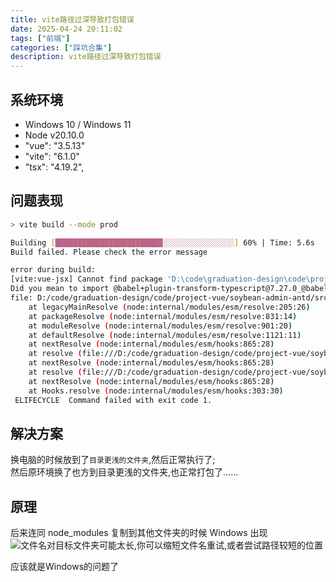 ```yaml
---
title: vite路径过深导致打包错误
date: 2025-04-24 20:11:02
tags: ["前端"]
categories: ["踩坑合集"]
description: vite路径过深导致打包错误
---
```


## 系统环境
- Windows 10 / Windows 11
- Node v20.10.0
- "vue": "3.5.13"
- "vite": "6.1.0"
- "tsx": "4.19.2",

## 问题表现
```bash
> vite build --mode prod

Building [████████████████████████░░░░░░░░░░░░░░░░] 60% | Time: 5.6s
Build failed. Please check the error message

error during build:
[vite:vue-jsx] Cannot find package 'D:\code\graduation-design\code\project-vue\soybean-admin-antd\node_modules\.pnpm\@vitejs+plugin-vue-jsx@4.1.1_vite@6.1.0_@types+node@22.13.1_jiti@2.4.2_sass@1.84.0_tsx@4.19.2_eu2zzdc4k7cexl2tg3rvqfswxm\node_modules\@babel\plugin-transform-typescript\package.json' imported from D:\code\graduation-design\code\project-vue\soybean-admin-antd\node_modules\.pnpm\@vitejs+plugin-vue-jsx@4.1.1_vite@6.1.0_@types+node@22.13.1_jiti@2.4.2_sass@1.84.0_tsx@4.19.2_eu2zzdc4k7cexl2tg3rvqfswxm\node_modules\@vitejs\plugin-vue-jsx\dist\index.mjs
Did you mean to import @babel+plugin-transform-typescript@7.27.0_@babel+core@7.26.8/node_modules/@babel/plugin-transform-typescript/lib/index.js?
file: D:/code/graduation-design/code/project-vue/soybean-admin-antd/src/views/manage/menu/index.vue?vue&type=script&setup=true&lang.tsx
    at legacyMainResolve (node:internal/modules/esm/resolve:205:26)
    at packageResolve (node:internal/modules/esm/resolve:831:14)
    at moduleResolve (node:internal/modules/esm/resolve:901:20)
    at defaultResolve (node:internal/modules/esm/resolve:1121:11)
    at nextResolve (node:internal/modules/esm/hooks:865:28)
    at resolve (file:///D:/code/graduation-design/code/project-vue/soybean-admin-antd/node_modules/.pnpm/tsx@4.19.2/node_modules/tsx/dist/esm/index.mjs?1745914357203:2:4365)
    at nextResolve (node:internal/modules/esm/hooks:865:28)
    at resolve (file:///D:/code/graduation-design/code/project-vue/soybean-admin-antd/node_modules/.pnpm/tsx@4.19.2/node_modules/tsx/dist/esm/index.mjs?1745914357321:2:4365)
    at nextResolve (node:internal/modules/esm/hooks:865:28)
    at Hooks.resolve (node:internal/modules/esm/hooks:303:30)
 ELIFECYCLE  Command failed with exit code 1.
```

## 解决方案
换电脑的时候放到了`目录更浅的文件夹`,然后正常执行了;  
然后原环境换了也方到目录更浅的文件夹,也正常打包了......


## 原理
后来连同 node_modules 复制到其他文件夹的时候 Windows 出现
![文件名对目标文件夹可能太长,你可以缩短文件名重试,或者尝试路径较短的位置](https://pic.imgdd.cc/item/68138ffe3c3a6234d310af5a.png)  

应该就是Windows的问题了
